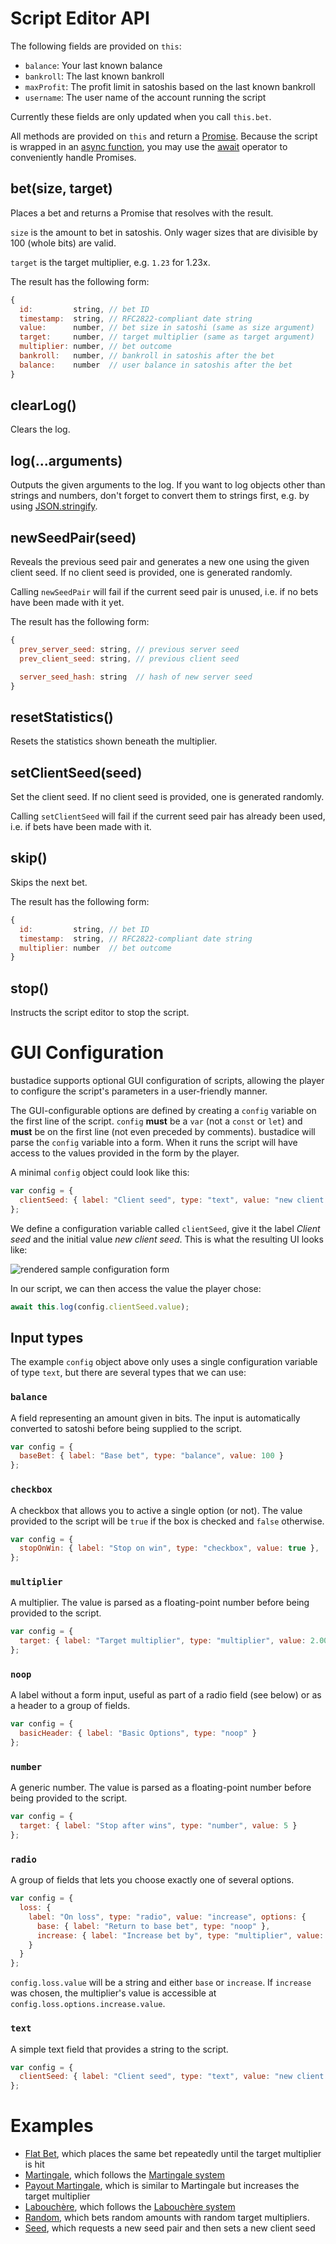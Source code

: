 # Script Editor API
The following fields are provided on `this`:
 - `balance`: Your last known balance
 - `bankroll`: The last known bankroll
 - `maxProfit`: The profit limit in satoshis based on the last known bankroll
 - `username`: The user name of the account running the script

Currently these fields are only updated when you call `this.bet`.

All methods are provided on `this` and return a [Promise](https://developer.mozilla.org/en-US/docs/Web/JavaScript/Guide/Using_promises). Because the script is wrapped in an [async function](https://developer.mozilla.org/en-US/docs/Web/JavaScript/Reference/Statements/async_function), you may use the [await](https://developer.mozilla.org/en-US/docs/Web/JavaScript/Reference/Operators/await) operator to conveniently handle Promises.

## bet(size, target)
Places a bet and returns a Promise that resolves with the result.

`size` is the amount to bet in satoshis. Only wager sizes that are divisible by 100 (whole bits) are valid.

`target` is the target multiplier, e.g. `1.23` for 1.23x.

The result has the following form:
```js
{
  id:         string, // bet ID
  timestamp:  string, // RFC2822-compliant date string
  value:      number, // bet size in satoshi (same as size argument)
  target:     number, // target multiplier (same as target argument)
  multiplier: number, // bet outcome
  bankroll:   number, // bankroll in satoshis after the bet
  balance:    number  // user balance in satoshis after the bet
}
```

## clearLog()
Clears the log.

## log(...arguments)
Outputs the given arguments to the log. If you want to log objects other than strings and numbers, don't forget to convert them to strings first, e.g. by using [JSON.stringify](https://developer.mozilla.org/en/docs/Web/JavaScript/Reference/Global_Objects/JSON/stringify).

## newSeedPair(seed)
Reveals the previous seed pair and generates a new one using the given client seed. If no client seed is provided, one is generated randomly.

Calling `newSeedPair` will fail if the current seed pair is unused, i.e. if no bets have been made with it yet.

The result has the following form:
```js
{
  prev_server_seed: string, // previous server seed
  prev_client_seed: string, // previous client seed

  server_seed_hash: string  // hash of new server seed
}
```

## resetStatistics()
Resets the statistics shown beneath the multiplier.

## setClientSeed(seed)
Set the client seed. If no client seed is provided, one is generated randomly.

Calling `setClientSeed` will fail if the current seed pair has already been used, i.e. if bets have been made with it.

## skip()
Skips the next bet.

The result has the following form:
```js
{
  id:         string, // bet ID
  timestamp:  string, // RFC2822-compliant date string
  multiplier: number  // bet outcome
}
```

## stop()
Instructs the script editor to stop the script.


# GUI Configuration
bustadice supports optional GUI configuration of scripts, allowing the player to configure the script's parameters in a user-friendly manner.

The GUI-configurable options are defined by creating a `config` variable on the first line of the script. `config` **must** be a `var` (not a `const` or `let`) and **must** be on the first line (not even preceded by comments). bustadice will parse the `config` variable into a form. When it runs the script will have access to the values provided in the form by the player.

A minimal `config` object could look like this:

```javascript
var config = {
  clientSeed: { label: "Client seed", type: "text", value: "new client seed" }
};
```

We define a configuration variable called `clientSeed`, give it the label *Client seed* and the initial value *new client seed*. This is what the resulting UI looks like:

![rendered sample configuration form](gui.png)

In our script, we can then access the value the player chose:

```javascript
await this.log(config.clientSeed.value);
```

## Input types

The example `config` object above only uses a single configuration variable of type `text`, but there are several types that we can use:

### `balance`
A field representing an amount given in bits. The input is automatically converted to satoshi before being supplied to the script.

```javascript
var config = {
  baseBet: { label: "Base bet", type: "balance", value: 100 }
};
```

### `checkbox`
A checkbox that allows you to active a single option (or not). The value provided to the script will be `true` if the box is checked and `false` otherwise.

```javascript
var config = {
  stopOnWin: { label: "Stop on win", type: "checkbox", value: true },
};
```

### `multiplier`
A multiplier. The value is parsed as a floating-point number before being provided to the script.

```javascript
var config = {
  target: { label: "Target multiplier", type: "multiplier", value: 2.00 }
};
```

### `noop`
A label without a form input, useful as part of a radio field (see below) or as a header to a group of fields.

```javascript
var config = {
  basicHeader: { label: "Basic Options", type: "noop" }
};
```

### `number`
A generic number. The value is parsed as a floating-point number before being provided to the script.

```javascript
var config = {
  target: { label: "Stop after wins", type: "number", value: 5 }
};
```

### `radio`
A group of fields that lets you choose exactly one of several options.

```javascript
var config = {
  loss: {
    label: "On loss", type: "radio", value: "increase", options: {
      base: { label: "Return to base bet", type: "noop" },
      increase: { label: "Increase bet by", type: "multiplier", value: 2 }
    }
  }
};
```

`config.loss.value` will be a string and either `base` or `increase`. If `increase` was chosen, the multiplier's value is accessible at `config.loss.options.increase.value`.

### `text`
A simple text field that provides a string to the script.

```javascript
var config = {
  clientSeed: { label: "Client seed", type: "text", value: "new client seed" }
};
```


# Examples
 - [Flat Bet](flat-bet.js), which places the same bet repeatedly until the target multiplier is hit
 - [Martingale](martingale.js), which follows the [Martingale system](https://en.wikipedia.org/wiki/Martingale_(betting_system))
 - [Payout Martingale](payout-martingale.js), which is similar to Martingale but increases the target multiplier
 - [Labouchère](labouchere.js), which follows the [Labouchère system](https://en.wikipedia.org/wiki/Labouch%C3%A8re_system)
 - [Random](random.js), which bets random amounts with random target multipliers.
 - [Seed](seed.js), which requests a new seed pair and then sets a new client seed
